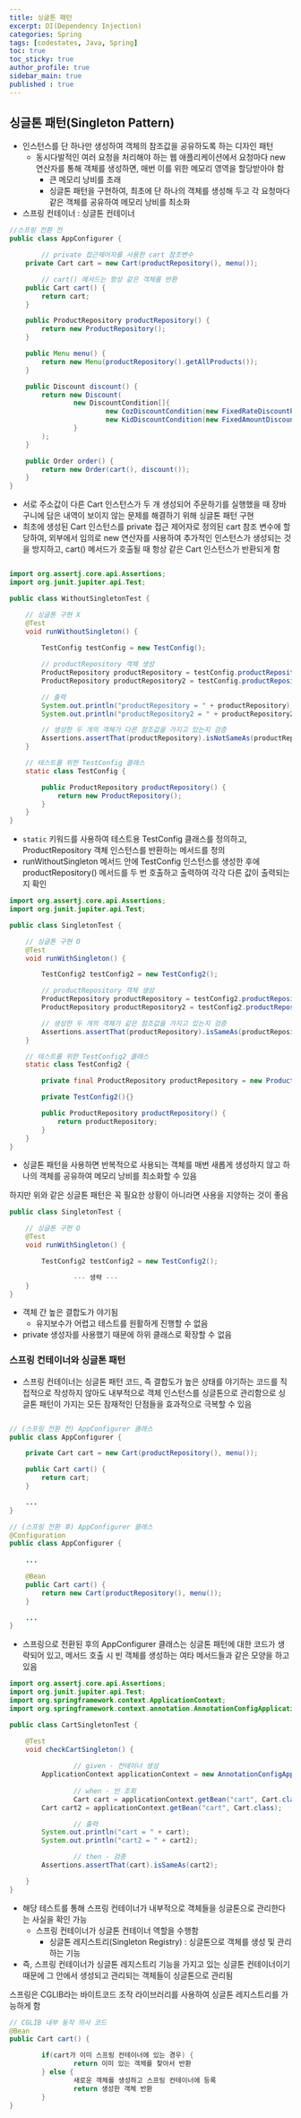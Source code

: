 ```yaml
---
title: 싱글톤 패턴
excerpt: DI(Dependency Injection)
categories: Spring
tags: [codestates, Java, Spring]
toc: true
toc_sticky: true
author_profile: true
sidebar_main: true
published : true
---
```


## 싱글톤 패턴(Singleton Pattern)
- 인스턴스를 단 하나만 생성하여 객체의 참조값을 공유하도록 하는 디자인 패턴
  - 동시다발적인 여러 요청을 처리해야 하는 웹 애플리케이션에서 요청마다 new 연산자를 통해 객체를 생성하면, 매번 이를 위한 메모리 영역을 할당받아야 함 
    - 큰 메모리 낭비를 초래
    - 싱글톤 패턴을 구현하여, 최초에 단 하나의 객체를 생성해 두고 각 요청마다 같은 객체를 공유하여 메모리 낭비를 최소화
- 스프링 컨테이너 : 싱글톤 컨테이너

```java
//스프링 전환 전
public class AppConfigurer {

		// private 접근제어자를 사용한 cart 참조변수
    private Cart cart = new Cart(productRepository(), menu());

		// cart() 메서드는 항상 같은 객체를 반환 
    public Cart cart() {
        return cart;
    }

    public ProductRepository productRepository() {
        return new ProductRepository();
    }

    public Menu menu() {
        return new Menu(productRepository().getAllProducts());
    }

    public Discount discount() {
        return new Discount(
                new DiscountCondition[]{
                        new CozDiscountCondition(new FixedRateDiscountPolicy(10)),
                        new KidDiscountCondition(new FixedAmountDiscountPolicy(500))
                }
        );
    }

    public Order order() {
        return new Order(cart(), discount());
    }
}
```
- 서로 주소값이 다른 Cart 인스턴스가 두 개 생성되어 주문하기를 실행했을 때 장바구니에 담은 내역이 보이지 않는 문제를 해결하기 위해 싱글톤 패턴 구현
- 최초에 생성된 Cart 인스턴스를 private 접근 제어자로 정의된 cart 참조 변수에 할당하여, 외부에서 임의로 new 연산자를 사용하여 추가적인 인스턴스가 생성되는 것을 방지하고, cart() 메서드가 호출될 때 항상 같은 Cart 인스턴스가 반환되게 함


```java

import org.assertj.core.api.Assertions;
import org.junit.jupiter.api.Test;

public class WithoutSingletonTest {

    // 싱글톤 구현 X
    @Test
    void runWithoutSingleton() {
        
        TestConfig testConfig = new TestConfig();

        // productRepository 객체 생성 
        ProductRepository productRepository = testConfig.productRepository();
        ProductRepository productRepository2 = testConfig.productRepository();

        // 출력 
        System.out.println("productRepository = " + productRepository);
        System.out.println("productRepository2 = " + productRepository2);

        // 생성한 두 개의 객체가 다른 참조값을 가지고 있는지 검증 
        Assertions.assertThat(productRepository).isNotSameAs(productRepository2);
    }

    // 테스트를 위한 TestConfig 클래스 
    static class TestConfig {

        public ProductRepository productRepository() {
            return new ProductRepository();
        }
    }
}
```
- ```static``` 키워드를 사용하여 테스트용 TestConfig 클래스를 정의하고, ProductRepository 객체 인스턴스를 반환하는 메서드를 정의
- runWithoutSingleton 메서드 안에 TestConfig 인스턴스를 생성한 후에 productRepository() 메서드를 두 번 호출하고 출력하여 각각 다른 값이 출력되는지 확인

```java
import org.assertj.core.api.Assertions;
import org.junit.jupiter.api.Test;

public class SingletonTest {

    // 싱글톤 구현 O
    @Test
    void runWithSingleton() {

        TestConfig2 testConfig2 = new TestConfig2();

		// productRepository 객체 생성
        ProductRepository productRepository = testConfig2.productRepository();
        ProductRepository productRepository2 = testConfig2.productRepository();

        // 생성한 두 개의 객체가 같은 참조값을 가지고 있는지 검증
        Assertions.assertThat(productRepository).isSameAs(productRepository2);
    }

    // 테스트를 위한 TestConfig2 클래스
    static class TestConfig2 {

        private final ProductRepository productRepository = new ProductRepository();

        private TestConfig2(){}

        public ProductRepository productRepository() {
            return productRepository;
        }
    }
}
```
- 싱글톤 패턴을 사용하면 반복적으로 사용되는 객체를 매번 새롭게 생성하지 않고 하나의 객체를 공유하여 메모리 낭비를 최소화할 수 있음

하지만 위와 같은 싱글톤 패턴은 꼭 필요한 상황이 아니라면 사용을 지양하는 것이 좋음

```java
public class SingletonTest {

    // 싱글톤 구현 O
    @Test
    void runWithSingleton() {

        TestConfig2 testConfig2 = new TestConfig2();

				--- 생략 ---
    }
}
```
- 객체 간 높은 결합도가 야기됨
  - 유지보수가 어렵고 테스트를 원활하게 진행할 수 없음
- private 생성자를 사용했기 때문에 하위 클래스로 확장할 수 없음


### 스프링 컨테이너와 싱글톤 패턴
- 스프링 컨테이너는 싱글톤 패턴 코드, 즉 결합도가 높은 상태를 야기하는 코드를 직접적으로 작성하지 않아도 내부적으로 객체 인스턴스를 싱글톤으로 관리함으로 싱글톤 패턴이 가지는 모든 잠재적인 단점들을 효과적으로 극복할 수 있음



```java

// (스프링 전환 전) AppConfigurer 클래스
public class AppConfigurer {

    private Cart cart = new Cart(productRepository(), menu());

    public Cart cart() {
        return cart;
    }

    ...
}

// (스프링 전환 후) AppConfigurer 클래스
@Configuration
public class AppConfigurer {
    
    ...

    @Bean
    public Cart cart() {
        return new Cart(productRepository(), menu());
    }

    ...
}
```
- 스프링으로 전환된 후의 AppConfigurer 클래스는 싱글톤 패턴에 대한 코드가 생략되어 있고, 메서드 호출 시 빈 객체를 생성하는 여타 메서드들과 같은 모양을 하고 있음

```java
import org.assertj.core.api.Assertions;
import org.junit.jupiter.api.Test;
import org.springframework.context.ApplicationContext;
import org.springframework.context.annotation.AnnotationConfigApplicationContext;

public class CartSingletonTest {

    @Test
    void checkCartSingleton() {
				
				// given - 컨테이너 생성
        ApplicationContext applicationContext = new AnnotationConfigApplicationContext(AppConfigurer.class);
        
				// when - 빈 조회
				Cart cart = applicationContext.getBean("cart", Cart.class);
        Cart cart2 = applicationContext.getBean("cart", Cart.class);

				// 출력
        System.out.println("cart = " + cart);
        System.out.println("cart2 = " + cart2);

				// then - 검증 
        Assertions.assertThat(cart).isSameAs(cart2);

    }
}
```
- 해당 테스트를 통해 스프링 컨테이너가 내부적으로 객체들을 싱글톤으로 관리한다는 사실을 확인 가능 
  - 스프링 컨테이너가 싱글톤 컨테이너 역할을 수행함
    - 싱글톤 레지스트리(Singleton Registry) : 싱글톤으로 객체를 생성 및 관리하는 기능
- 즉, 스프링 컨테이너가 싱글톤 레지스트리 기능을 가지고 있는 싱글톤 컨테이너이기 때문에 그 안에서 생성되고 관리되는 객체들이 싱글톤으로 관리됨

스프링은 CGLIB라는 바이트코드 조작 라이브러리를 사용하여 싱글톤 레지스트리를 가능하게 함
```java
// CGLIB 내부 동작 의사 코드
@Bean
public Cart cart() {

		if(cart가 이미 스프링 컨테이너에 있는 경우) {
				return 이미 있는 객체를 찾아서 반환
		} else {
				새로운 객체를 생성하고 스프링 컨테이너에 등록
				return 생성한 객체 반환
		}
}
```


